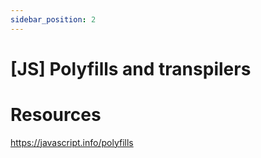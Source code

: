 ```yaml
---
sidebar_position: 2
---
```


# [JS] Polyfills and transpilers

# Resources

https://javascript.info/polyfills
